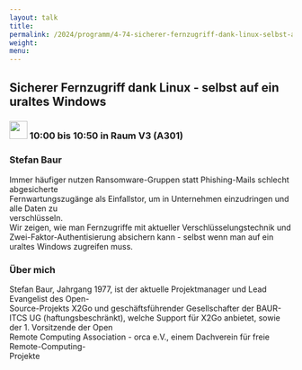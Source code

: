 ```yaml
---
layout: talk
title:
permalink: /2024/programm/4-74-sicherer-fernzugriff-dank-linux-selbst-auf-ein-uraltes-windows/
weight:
menu:
---
```

## Sicherer Fernzugriff dank Linux - selbst auf ein uraltes Windows

### <img height = "32" src="../../../images/talk.svg"> 10:00 bis 10:50 in Raum V3 (A301)

### Stefan Baur

Immer häufiger nutzen Ransomware-Gruppen statt Phishing-Mails schlecht abgesicherte  
Fernwartungszugänge als Einfallstor, um in Unternehmen einzudringen und alle Daten zu  
verschlüsseln.  
Wir zeigen, wie man Fernzugriffe mit aktueller Verschlüsselungstechnik und Zwei-Faktor-Authentisierung absichern kann - selbst wenn man auf ein uraltes Windows zugreifen muss.

### Über mich

Stefan Baur, Jahrgang 1977, ist der aktuelle Projektmanager und Lead Evangelist des Open-  
Source-Projekts X2Go und geschäftsführender Gesellschafter der BAUR-ITCS UG
(haftungsbeschränkt), welche Support für X2Go anbietet, sowie der 1. Vorsitzende der Open  
Remote Computing Association - orca e.V., einem Dachverein für freie Remote-Computing-  
Projekte

